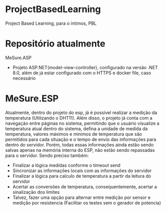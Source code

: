 # ProjectBasedLearning
Project Based Learning, para o íntimos, PBL

# Repositório atualmente
MeSure.ASP 
- Projeto ASP.NET(model-view-controller), configurado na versão .NET 8.0, além de já estar configurado com o HTTPS e docker file, caso necessário

# MeSure.ESP
Atualmente, dentro do projeto do esp, já é possível realizar a medição da temperatura (Utilizando o DHT11). Além disso, o projeto já conta com a navegação entre páginas no sistema, permitindo que o usuário visualize a temperatura atual dentro do sistema, defina a unidade de medida da temperatura, valores máximos e minimos de temperatura que são permitidos para cada situação e o tempo de envio das informações para dentro do servidor.
Porém, todas essas informações ainda estão sendo salvas apenas na memória interna do ESP, não estão sendo repassadas para o servidor. Sendo preciso também:
 - Finalizar a lógica medidas conforme o timeout send
 - Sincronizar as informações locais com as informações do servidor
 - Finalizar a lógica para calculo de temperatura a partir da leitura do servidor
 - Acertar as conversões de temperatura, consequentemente, acertar a sinalização dos limites
 - Talvez, fazer uma opção para alternar entre medição por sensor e medição por resistencia (Facilitar os testes sem o gerador de potencia)
